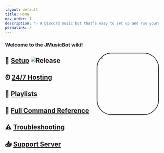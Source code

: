 ```yaml
---
layout: default
title: Home
nav_order: 1
description: "🎶 A Discord music bot that’s easy to set up and run yourself!"
permalink: /
---
```


### Welcome to the **JMusicBot** wiki!

<img align="right" src="https://i.imgur.com/zrE80HY.png" style="border:2px solid;border-radius:50px;" height="200" width="200">

## 🔢 [Setup](/setup) ![Release](https://img.shields.io/github/release/jagrosh/MusicBot.svg)

## ⏰ [24/7 Hosting](/hosting)

## 📃 [Playlists](/playlists)

## 📜 [Full Command Reference](/commands)

## ⚠ [Troubleshooting](/troubleshooting)

## 📥 [Support Server](https://discord.gg/0p9LSGoRLu6Pet0k)
